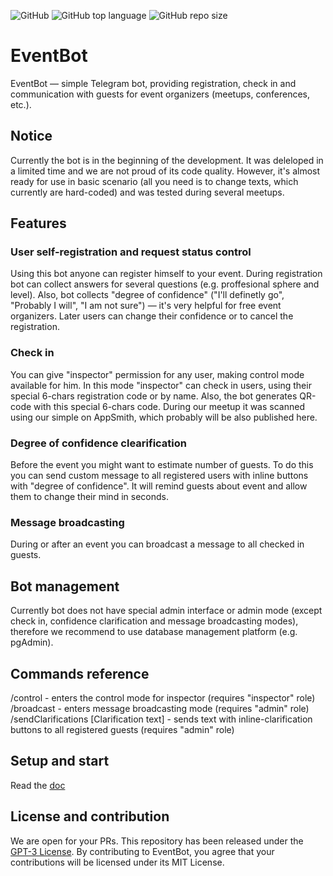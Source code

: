 ![GitHub](https://img.shields.io/github/license/XomakNet/EventBot)
![GitHub top language](https://img.shields.io/github/languages/top/XomakNet/EventBot)
![GitHub repo size](https://img.shields.io/github/repo-size/XomakNet/EventBot)

# EventBot
EventBot — simple Telegram bot, providing registration, check in and communication with guests for event organizers (meetups, conferences, etc.).
## Notice
Currently the bot is in the beginning of the development. It was deleloped in a limited time and we are not proud of its code quality. However, it's almost ready for use in basic scenario (all you need is to change texts, which currently are hard-coded) and was tested during several meetups.
## Features
### User self-registration and request status control
Using this bot anyone can register himself to your event. During registration bot can collect answers for several questions (e.g. proffesional sphere and level). Also, bot collects "degree of confidence" ("I'll definetly go", "Probably I will", "I am not sure") — it's very helpful for free event organizers.
Later users can change their confidence or to cancel the registration.
### Check in
You can give "inspector" permission for any user, making control mode available for him. In this mode "inspector" can check in users, using their special 6-chars registration code or by name.
Also, the bot generates QR-code with this special 6-chars code. During our meetup it was scanned using our simple on AppSmith, which probably will be also published here.

### Degree of confidence clearification
Before the event you might want to estimate number of guests. To do this you can send custom message to all registered users with inline buttons with "degree of confidence". It will remind guests about event and allow them to change their mind in seconds.

### Message broadcasting
During or after an event you can broadcast a message to all checked in guests.

## Bot management
Currently bot does not have special admin interface or admin mode (except check in, confidence clarification and message broadcasting modes), therefore we recommend to use database management platform (e.g. pgAdmin).
## Commands reference
/control - enters the control mode for inspector (requires "inspector" role)
/broadcast - enters message broadcasting mode (requires "admin" role)
/sendClarifications [Clarification text] - sends text with inline-clarification buttons to all registered guests (requires "admin" role)
## Setup and start
Read the [doc](https://github.com/XomakNet/EventBot/blob/master/docs/Start.md)
## License and contribution
We are open for your PRs.
This repository has been released under the  [GPT-3 License](https://github.com/XomakNet/EventBot/blob/master/LICENSE.md).
By contributing to EventBot, you agree that your contributions will be licensed under its MIT License.

